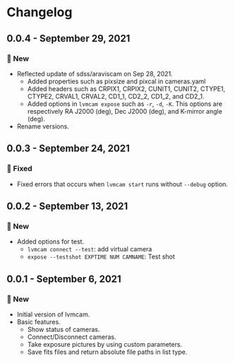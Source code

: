 # Changelog

## 0.0.4 - September 29, 2021

### 🚀 New
* Reflected update of sdss/araviscam on Sep 28, 2021.
    * Added properties such as pixsize and pixcal in cameras.yaml
    * Added headers such as CRPIX1, CRPIX2, CUNIT1, CUNIT2, CTYPE1, CTYPE2, CRVAL1, CRVAL2, CD1_1, CD2_2, CD1_2, and CD2_1.
    * Added options in `lvmcam expose` such as `-r`, `-d`, `-K`. This options are respectively RA J2000 (deg), Dec J2000 (deg), and K-mirror angle (deg).
* Rename versions.

## 0.0.3 - September 24, 2021

### 🔧 Fixed

* Fixed errors that occurs when `lvmcam start` runs without `--debug` option.


## 0.0.2 - September 13, 2021

### 🚀 New

* Added options for test.
    * `lvmcam connect --test`: add virtual camera
    * `expose --testshot EXPTIME NUM CAMNAME`: Test shot

## 0.0.1 - September 6, 2021

### 🚀 New

* Initial version of lvmcam.
* Basic features.
    * Show status of cameras.
    * Connect/Disconnect cameras.
    * Take exposure pictures by using custom parameters.
    * Save fits files and return absolute file paths in list type.